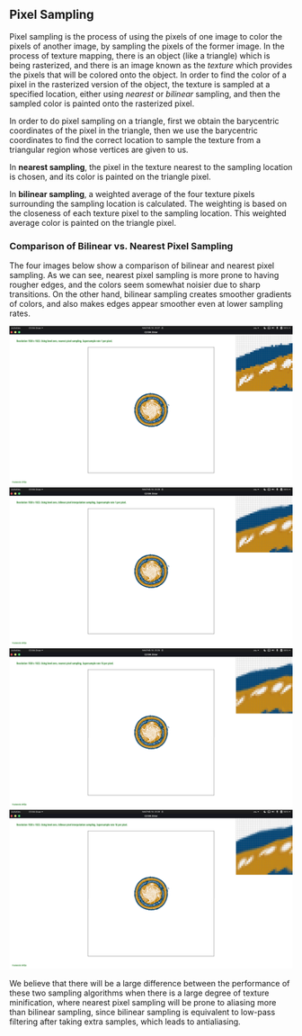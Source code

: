 ## Pixel Sampling

Pixel sampling is the process of using the pixels of one image to
color the pixels of another image, by sampling the pixels of the
former image. In the process of texture mapping, there is an object
(like a triangle) which is being rasterized, and there is an image
known as the *texture* which provides the pixels that will be colored
onto the object. In order to find the color of a pixel in the
rasterized version of the object, the texture is sampled at a
specified location, either using *nearest* or *bilinear* sampling, and
then the sampled color is painted onto the rasterized pixel.

In order to do pixel sampling on a triangle, first we obtain the
barycentric coordinates of the pixel in the triangle, then we use the
barycentric coordinates to find the correct location to sample the
texture from a triangular region whose vertices are given to us.

In **nearest sampling**, the pixel in the texture nearest to the sampling
location is chosen, and its color is painted on the triangle pixel.

In **bilinear sampling**, a weighted average of the four texture
pixels surrounding the sampling location is calculated. The weighting
is based on the closeness of each texture pixel to the sampling
location. This weighted average color is painted on the triangle
pixel.

### Comparison of Bilinear vs. Nearest Pixel Sampling

The four images below show a comparison of bilinear and nearest pixel
sampling. As we can see, nearest pixel sampling is more prone to
having rougher edges, and the colors seem somewhat noisier due to
sharp transitions. On the other hand, bilinear sampling creates
smoother gradients of colors, and also makes edges appear smoother
even at lower sampling rates.

![](../proj1/task5_img/nearest_1pp.png)
![](../proj1/task5_img/bilinear_1pp.png)
![](../proj1/task5_img/nearest_16pp.png)
![](../proj1/task5_img/bilinear_16pp.png)

We believe that there will be a large difference between the
performance of these two sampling algorithms when there is a large
degree of texture minification, where nearest pixel sampling will be
prone to aliasing more than bilinear sampling, since bilinear sampling
is equivalent to low-pass filtering after taking extra samples, which
leads to antialiasing.
